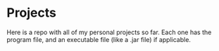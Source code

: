 # Projects

Here is a repo with all of my personal projects so far. Each one has the program file, and an executable file (like a .jar file) if applicable.
